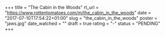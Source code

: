 +++
title = "The Cabin in the Woods"
rt_url = "https://www.rottentomatoes.com/m/the_cabin_in_the_woods"
date = "2017-07-10T17:54:22+01:00"
slug = "the_cabin_in_the_woods"
poster = "jaws.jpg"
date_watched = ""
draft = true
rating = "-"
status = "PENDING"
+++